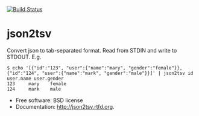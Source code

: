 [![Build Status](https://travis-ci.org/tapilab/json2tsv.png?branch=master)](https://travis-ci.org/tapilab/json2tsv)

json2tsv
========


Convert json to tab-separated format. Read from STDIN and write to STDOUT. E.g.

```
$ echo '[{"id":"123", "user":{"name":"mary", "gender":"female"}}, {"id":"124", "user":{"name":"mark", "gender":"male"}}]' | json2tsv id user.name user.gender
123     mary	female
124	    mark	male
```

-   Free software: BSD license
-   Documentation: <http://json2tsv.rtfd.org>.

